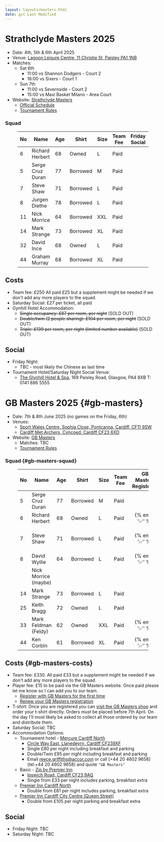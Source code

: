 ```yaml
---
layout: layouts/masters.html
date: git Last Modified
---
```

# Strathclyde Masters 2025

*   Date: 4th, 5th & 6th April 2025
*   Venue: [Lagoon Leisure Centre, 11 Christie St, Paisley PA1 1NB](https://maps.app.goo.gl/fEurPCja5Ng6CEDH9)
*   Matches:
    *   Sat 6th
        *   11:00 vs Shannon Dodgers - Court 2
        *   16:00 vs Sixers - Court 1
    *   Sun 7th
        *   11:00 vs Severnside - Court 2
        *   15:00 vs Maxi Basket Milano - Area Court
*   Website: [Strathclyde Masters](https://www.strathclydemasters.com)
    *   [Official Schedule](/masters/Masters%20Fixtures%202025%20V2.pdf)
    *   [Tournament Rules](/masters/Tournament%20Rules%202025.pdf)

### Squad

<figure>

| No  | Name | Age | Shirt | Size | Team<br>Fee | Friday<br>Social | Saturday<br>Social |
| --- | --- | --- | --- | --- | --- | --- | --- |
| 6   | Richard Herbert | 68  | Owned | L   | Paid |     | Paid x 2 |
| 5   | Serge Cruz Duran | 77  | Borrowed | M   | Paid |     | Paid |
| 7   | Steve Shaw | 71  | Borrowed | L   | Paid |     | Paid x 2 |
| 8   | Jurgen Diethe | 78  | Borrowed | L   | Paid |     | Paid |
| 11  | Nick Morrice | 64  | Borrowed | XXL | Paid |     | Not coming |
| 14  | Mark Strange | 73  | Borrowed | XL  | Paid |     | Paid |
| 32  | David Ince | 68  | Owned | L   | Paid |     | Paid x 2 |
| 44  | Graham Murray | 68  | Borrowed | XL  | Paid |     | Paid |

</figure>

## Costs

*   Team fee: £250 All paid £25 but a supplement might be needed if we don't add any more players to the squad.
*   Saturday Social: £27 per ticket, all paid
*   Gynhill Hotel Accommodation:
    *   ~~Single occupancy: £87 per room, per night~~ (SOLD OUT)
    *   ~~Double/twin (2 people sharing): £104 per room, per night~~ (SOLD OUT)
    *   ~~Triple: £139 per room, per night (limited number available)~~ (SOLD OUT)

## Social

*   Friday Night:
    *   TBC - most likely the Chinese as last time
*   Tournament Hotel/Saturday Night Social Venue:
    *   [The Glynhill Hotel & Spa](https://www.glynhill.com), 169 Paisley Road, Glasgow, PA4 8XB T: 0141 886 5555

# GB Masters 2025 {#gb-masters}

*   Date: 7th & 8th June 2025 (no games on the Friday, 6th)
*   Venues:
    *   [Sport Wales Centre, Sophia Close, Pontcanna, Cardiff, CF11 9SW](https://maps.app.goo.gl/ja3EGsePM4VYdg9e7)
    *   [Cardiff Met Archers, Cyncoed, Cardiff CF23 6XD](https://maps.app.goo.gl/dP53Q1e6tPU2iMkz9)
*   Website: [GB Masters](https://gbmasters.org)
    *   Matches: TBC
    *   [Tournament Rules](/masters/GB%20Masters%20Rules%202023.pdf)

### Squad {#gb-masters-squad}

<figure>

| No  | Name | Age | Shirt | Size | Team<br>Fee | GB Masters<br>Registered | T-shirt<br>Ordered
| --- | --- | --- | --- | --- | --- | :---: | - |
| 5   | Serge Cruz Duran | 77  | Borrowed | M   | Paid |     |
| 6   | Richard Herbert | 68  | Owned | L   | Paid | {% emoji '✅' %} | 1 x XL rnd |
| 7   | Steve Shaw | 71  | Borrowed | L   | Paid | {% emoji '✅' %} | 1 x L rnd<br>1 x S v-nk
| 8   | David Wyllie | 64  | Borrowed | L   | Paid | {% emoji '✅' %} | 1 x L rnd
|     | Nick Morrice (maybe) |     |     |     |     |     |
| 14  | Mark Strange | 73  | Borrowed | L   | Paid |     |
| 25  | Keith Bragg | 72  | Owned | L   | Paid |     |
| 33  | Mark Feldman (Feldy) | 62  | Owned | XXL | Paid | {% emoji '✅' %} | 1 x XL rnd
| 44  | Ken Corbin | 61  | Borrowed | XL  | Paid | {% emoji '✅' %} | 1 x XL rnd

</figure>

## Costs {#gb-masters-costs}

*   Team fee: £330. All paid £33 but a supplement might be needed if we don't add any more players to the squad.
*   Player fee: £15 to be paid via the GB Masters website. Once paid please let me know so I can add you to our team.
    *   [Register with GB Masters for the first time](https://gbmasters.org/register)
    *   [Renew your GB Masters registration](https://gbmasters.org/login)
*   T-shirt: Once you are registered you can [visit the GB Masters shop](https://gbmasters.org/shop) and order your t-shirt directly. Orders must be placed before 7th April. On the day I'll most likely be asked to collect all those ordered by our team and distribute them.
*   Saturday Social: TBC
*   Accommodation Options:
    *   Tournament hotel - [Mercure Cardiff North](https://all.accor.com/hotel/B539/index.en.shtml)
        *   [Circle Way East, Llanedeyrn, Cardiff CF239XF](https://maps.app.goo.gl/bxEHkzqvVAj162C67)
        *   Single £80 per night including breakfast and parking
        *   Double/Twin £95 per night including breakfast and parking
        *   Email [reece.griffiths@accor.com](mailto:reece.griffiths@accor.com) or call \[+44 20 4602 9658\](tel:+44 20 4602 9658) and quote `"GB Masters"`
    *   Basic - [Zip by Premier Inn](https://www.premierinn.com/gb/en/hotels/wales/glamorgan/cardiff/zip-cardiff.html)
        *   [Ipswich Road, Cardiff CF23 9AQ](https://maps.app.goo.gl/uaECMjsB8k6Btuq59)
        *   Single from £33 per night includes parking, breakfast extra
    *   [Premier Inn Cardiff North](https://www.premierinn.com/gb/en/hotels/wales/glamorgan/cardiff/cardiff-north.html)
        *   Double from £81 per night includes parking, breakfast extra
    *   [Premier Inn Cardiff City Centre (Queen Street)](https://www.premierinn.com/gb/en/hotels/wales/glamorgan/cardiff/cardiff-city-centre-queen-street.html)
        *   Double from £105 per night parking and breakfast extra

## Social

*   Friday Night: TBC
*   Saturday Night: TBC
